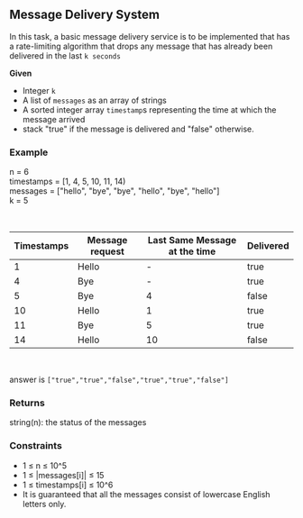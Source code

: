 ## Message Delivery System
In this task, a basic message delivery service is to be implemented that has a rate-limiting algorithm that drops any message that has already been delivered in the last `k seconds`

**Given** </br>

- Integer `k`
- A list of `messages` as an array of strings
- A sorted integer array `timestamp`s representing the time at which the message arrived
- stack "true" if the message is delivered and "false" otherwise.
  
### Example
n = 6  </br>
timestamps = [1, 4, 5, 10, 11, 14) </br>
messages = ["hello", "bye", "bye", "hello", "bye", "hello"]  </br>
k = 5

</br>

| Timestamps| Message request  | Last Same Message at the time | Delivered |
| --------- | ---------------- |------------------------------ |---------- |
| 1         | Hello            | -                             | true      |
| 4         | Bye              | -                             | true      |
| 5         | Bye              | 4                             | false     |
| 10        | Hello            | 1                             | true      |
| 11        | Bye              | 5                             | true      |
| 14        | Hello            | 10                            | false     |

</br>

answer is `["true","true","false","true","true","false"]`

### Returns

string(n): the status of the messages

### Constraints

- 1 ≤ n ≤ 10^5
- 1 ≤ |messages[i]| ≤ 15
- 1 ≤ timestamps[i] ≤ 10^6
- It is guaranteed that all the messages consist of lowercase English letters only.



